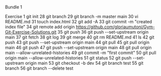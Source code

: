 Bundle 1

Exercise 1
 git init
   28  git branch
   29  git branch -m master main
   30  vi README.md
   31  touch index.html
   32  git add -A
   33  git commit -m "created index file"
   34  git remote add origin  https://github.com/gloriaumutoni/Gym-Git-Exercise-Solutions.git
   35  git push
   36  git push --set-upstream origin main
   37  git fetch
   38  git log
   39  git merge
   40  git rm README.md
   41  ls
   42  git push
   43   git push --set-upstream origin main
   44  git pull
   45  git pull origin main
   46  git push
   47  git push --set-upstream origin main
   48  git pull origin main --allow-unrelated-histories
   49  git commit -m "first commit"
   50  git pull origin main --allow-unrelated-histories
   51  git status
   52  git push --set-upstream origin main
   53  git checkout -b  dev
   54  git branch test
   55  git branch
   56  git branch --delete test

